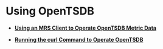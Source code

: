 # Using OpenTSDB<a name="EN-US_TOPIC_0221415083"></a>

-   **[Using an MRS Client to Operate OpenTSDB Metric Data](using-an-mrs-client-to-operate-opentsdb-metric-data.md)**  

-   **[Running the curl Command to Operate OpenTSDB](running-the-curl-command-to-operate-opentsdb.md)**  



